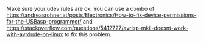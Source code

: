 Make sure your udev rules are ok.  You can use a combo of https://andreasrohner.at/posts/Electronics/How-to-fix-device-permissions-for-the-USBasp-programmer/ and https://stackoverflow.com/questions/5412727/avrisp-mkii-doesnt-work-with-avrdude-on-linux to fix this problem.
